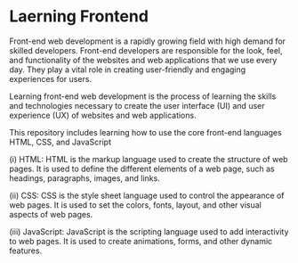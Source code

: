 # Laerning Frontend

Front-end web development is a rapidly growing field with high demand for skilled developers. Front-end developers are responsible for the look, feel, and functionality of the websites and web applications that we use every day. They play a vital role in creating user-friendly and engaging experiences for users.

Learning front-end web development is the process of learning the skills and technologies necessary to create the user interface (UI) and user experience (UX) of websites and web applications. 

This repository includes learning how to use the core front-end languages HTML, CSS, and JavaScript

(i) HTML: HTML is the markup language used to create the structure of web pages. It is used to define the different elements of a web page, such as headings, paragraphs, images, and links.

(ii) CSS: CSS is the style sheet language used to control the appearance of web pages. It is used to set the colors, fonts, layout, and other visual aspects of web pages.

(iii) JavaScript: JavaScript is the scripting language used to add interactivity to web pages. It is used to create animations, forms, and other dynamic features.

